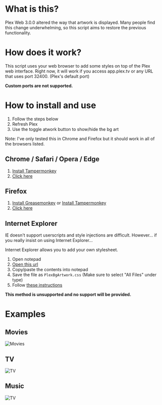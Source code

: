 # What is this?
Plex Web 3.0.0 altered the way that artwork is displayed. Many people find this change underwhelming, so this script aims to restore the previous functionality.

# How does it work?
This script uses your web browser to add some styles on top of the Plex web interface. Right now, it will work if you access app.plex.tv or any URL that uses port 32400. (Plex's default port)

**Custom ports are not supported.**

# How to install and use
1. Follow the steps below
2. Refresh Plex
3. Use the toggle atwork button to show/hide the bg art

Note: I've only tested this in Chrome and Firefox but it should work in all of the browsers listed.

## Chrome / Safari / Opera / Edge
1. [Install Tampermonkey](https://tampermonkey.net)
1. [Click here](https://raw.githubusercontent.com/uzegonemad/plexbgartwork/master/plexbgartwork.user.js)

## Firefox
1. [Install Greasemonkey](https://addons.mozilla.org/en-US/firefox/addon/greasemonkey/) or [Install Tampermonkey](https://tampermonkey.net)
1. [Click here](https://raw.githubusercontent.com/uzegonemad/plexbgartwork/master/plexbgartwork.user.js)

## Internet Explorer
IE doesn't support userscripts and style injections are difficult. However... if you really insist on using Internet Explorer...

Internet Explorer allows you to add your own stylesheet.

1. Open notepad
1. [Open this url](https://raw.githubusercontent.com/uzegonemad/plexbgartwork/master/plexbgartwork.css)
1. Copy/paste the contents into notepad
1. Save the file as `PlexBgArtwork.css` (Make sure to select "All Files" under type)
1. Follow [these instructions](https://www.itsupportguides.com/computer-accessibility/how-to-use-a-custom-style-sheet-css-with-internet-explorer/)

**This method is unsupported and no support will be provided.**

# Examples

## Movies
![Movies](https://raw.githubusercontent.com/uzegonemad/plexbgartwork/master/screenshots/movie.jpg)

## TV
![TV](https://raw.githubusercontent.com/uzegonemad/plexbgartwork/master/screenshots/tv.jpg)

## Music
![TV](https://raw.githubusercontent.com/uzegonemad/plexbgartwork/master/screenshots/music.jpg)
